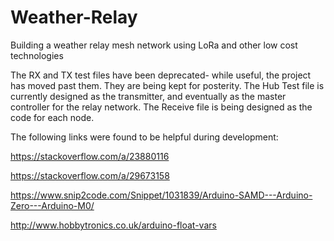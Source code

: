 # Weather-Relay
Building a weather relay mesh network using LoRa and other low cost technologies

The RX and TX test files have been deprecated- while useful, the project has moved past them. They are being kept for posterity.
The Hub Test file is currently designed as the transmitter, and eventually as the master controller for the relay network. The Receive file is being designed as the code for each node. 


The following links were found to be helpful during development:

https://stackoverflow.com/a/23880116

https://stackoverflow.com/a/29673158

https://www.snip2code.com/Snippet/1031839/Arduino-SAMD---Arduino-Zero---Arduino-M0/

http://www.hobbytronics.co.uk/arduino-float-vars
